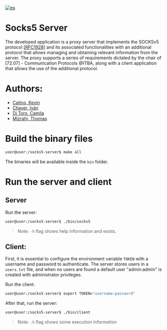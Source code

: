 [![es](https://img.shields.io/badge/lang-es-yellow.svg)](https://github.com/ThomasMiz/socks5-server/blob/main/README.md)

# Socks5 Server

The developed application is a proxy server that implements the SOCKSv5 protocol [[RFC1928]](https://www.rfc-editor.org/rfc/rfc1928 "[RFC1928]") and its associated functionalities with an additional protocol that allows managing and obtaining relevant information from the server. The proxy supports a series of requirements dictated by the chair of [72.07] - Communication Protocols @ITBA, along with a client application that allows the use of the additional protocol.

# Authors:

- [Catino, Kevin](https://github.com/Khato1319)
- [Chayer, Iván](https://github.com/ichayer)
- [Di Toro, Camila](https://github.com/camilaDiToro)
- [Mizrahi, Thomas](https://github.com/ThomasMiz)

# Build the binary files
```sh
user@user:/socks5-server$ make all
```
The binaries will be available inside the `bin` folder.

# Run the server and client

## Server

Run the server:
```sh
user@user:/socks5-server$ ./bin/socks5
```
> Note: `-h` flag shows help information and exists.

## Client:

First, it is essential to configure the environment variable `TOKEN` with a username and password to authenticate. The server stores users in a `users.txt` file, and when no users are found a default user "admin:admin" is created with administrator privileges.

Run the client:
```sh
user@user:/socks5-server$ export TOKEN="username:password"
```

After that, run the server:
```sh
user@user:/socks5-server$ ./bin/client
```
> Note: `-h` flag shows some execution information
